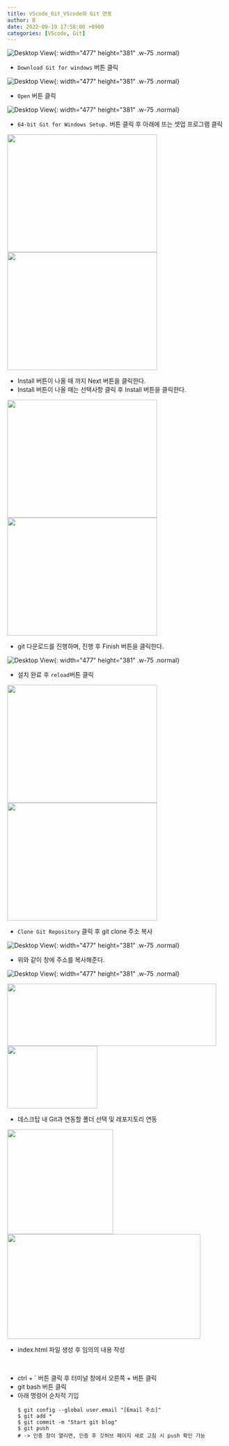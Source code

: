 ```yaml
---
title: VScode_Git_VScode와 Git 연동
author: B
date: 2022-09-19 17:58:00 +0900
categories: [VScode, Git]
---
```


![Desktop View](/commons/20220919/01.png){: width="477" height="381" .w-75 .normal}

- `Download Git for windows` 버튼 클릭

![Desktop View](/commons/20220919/02.png){: width="477" height="381" .w-75 .normal}

- `Open` 버튼 클릭

![Desktop View](/commons/20220919/03.png){: width="477" height="381" .w-75 .normal}

- `64-bit Git for Windows Setup.` 버튼 클릭 후 아래에 뜨는 셋업 프로그램 클릭

<p width="100%">
    <a href="/commons/20220919/04.png" class=""><img src="/commons/20220919/04.png" width="344" height="270" ></a>
    <a href="/commons/20220919/05.png" class=""><img src="/commons/20220919/05.png" width="344" height="270" ></a>
</p>

- Install 버튼이 나올 때 까지 Next 버튼을 클릭한다.
- Install 버튼이 나올 때는 선택사항 클릭 후 Install 버튼을 클릭한다.

<p width="100%">
    <a href="/commons/20220919/06.png" class=""><img src="/commons/20220919/06.png" width="344" height="270"></a>
    <a href="/commons/20220919/07.png" class=""><img src="/commons/20220919/07.png" width="344" height="270"></a>
</p>

- git 다운로드를 진행하며, 진행 후 Finish 버튼을 클릭한다.

![Desktop View](/commons/20220919/08.png){: width="477" height="381" .w-75 .normal}

- 설치 완료 후 `reload`버튼 클릭

<p width="100%">
    <a href="/commons/20220919/09.png" class=""><img src="/commons/20220919/09.png" width="344" height="270"></a>
    <a href="/commons/20220919/10.png" class=""><img src="/commons/20220919/10.png" width="344" height="270"></a>
</p>

- `Clone Git Repository` 클릭 후 git clone 주소 복사

![Desktop View](/commons/20220919/11.png){: width="477" height="381" .w-75 .normal}

- 위와 같이 창에 주소를 복사해준다.

![Desktop View](/commons/20220919/12.png){: width="477" height="381" .w-75 .normal}
<p width="100%">
    <a href="/commons/20220919/13.png" class=""><img src="/commons/20220919/13.png" width="480" height="143"></a>
    <a href="/commons/20220919/14.png" class=""><img src="/commons/20220919/14.png" width="207" height="143"></a>
</p>

- 데스크탑 내 Git과 연동할 폴더 선택 및 레포지토리 연동

<p width="100%">
    <a href="/commons/20220919/15.png" class=""><img src="/commons/20220919/15.png" width="243" height="240"></a>
    <a href="/commons/20220919/16.png" class=""><img src="/commons/20220919/16.png" width="444" height="240"></a>
</p>

- index.html 파일 생성 후 임의의 내용 작성

&nbsp;

- ctrl + ` 버튼 클릭 후 터미널 창에서 오른쪽 + 버튼 클릭
- git bash 버튼 클릭
- 아래 명령어 순차적 기입
    ```
    $ git config --global user.email "[Email 주소]"
    $ git add *
    $ git commit -m "Start git blog"
    $ git push
    # -> 인증 창이 열리면, 인증 후 깃허브 페이지 새로 고침 시 push 확인 가능
    ```